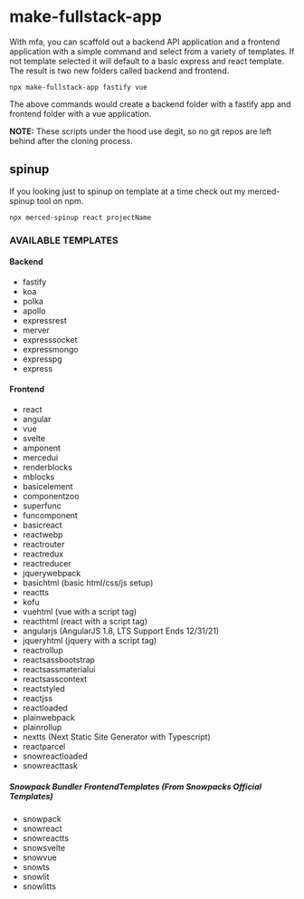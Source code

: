 # make-fullstack-app

With mfa, you can scaffold out a backend API application and a frontend application with a simple command and select from a variety of templates. If not template selected it will default to a basic express and react template. The result is two new folders called backend and frontend.

`npx make-fullstack-app fastify vue`

The above commands would create a backend folder with a fastify app and frontend folder with a vue application.

**NOTE:** These scripts under the hood use degit, so no git repos are left behind after the cloning process.

## spinup

If you looking just to spinup on template at a time check out my merced-spinup tool on npm.

`npx merced-spinup react projectName`

### AVAILABLE TEMPLATES

#### Backend

- fastify
- koa
- polka
- apollo
- expressrest
- merver
- expresssocket
- expressmongo
- expresspg
- express

#### Frontend

- react
- angular
- vue
- svelte
- amponent
- mercedui
- renderblocks
- mblocks
- basicelement
- componentzoo
- superfunc
- funcomponent
- basicreact
- reactwebp
- reactrouter
- reactredux
- reactreducer
- jquerywebpack
- basichtml (basic html/css/js setup)
- reactts
- kofu
- vuehtml (vue with a script tag)
- reacthtml (react with a script tag)
- angularjs (AngularJS 1.8, LTS Support Ends 12/31/21)
- jqueryhtml (jquery with a script tag)
- reactrollup
- reactsassbootstrap
- reactsassmaterialui
- reactsasscontext
- reactstyled
- reactjss
- reactloaded
- plainwebpack
- plainrollup
- nextts (Next Static Site Generator with Typescript)
- reactparcel
- snowreactloaded
- snowreacttask

##### Snowpack Bundler FrontendTemplates (From Snowpacks Official Templates)

- snowpack
- snowreact
- snowreactts
- snowsvelte
- snowvue
- snowts
- snowlit
- snowlitts
